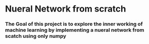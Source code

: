 # Nueral Network from scratch

### The Goal of this project is to explore the inner working of machine learning by implementing a nueral network from scatch using only numpy
